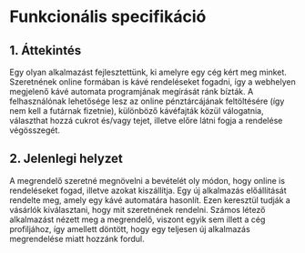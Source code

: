 
# Funkcionális specifikáció
## 1. Áttekintés
Egy olyan alkalmazást fejlesztettünk, ki amelyre egy cég kért meg minket. Szeretnének online formában is kávé rendeléseket fogadni, így a webhelyen megjelenő kávé automata programjának megírását ránk bízták. A felhasználónak lehetősége lesz az online pénztárcájának feltöltésére (így nem kell a futárnak fizetnie), különböző kávéfajták közül válogatnia, választhat hozzá cukrot és/vagy tejet, illetve előre látni fogja a rendelése végösszegét.

## 2. Jelenlegi helyzet
A megrendelő szeretné megnövelni a bevételét oly módon, hogy online is rendeléseket fogad, illetve azokat kiszállítja. Egy új alkalmazás előállítását rendelte meg, amely egy kávé automatára hasonlít. Ezen keresztül tudják a vásárlók kiválasztani, hogy mit szeretnének rendelni. Számos létező alkalmazást nézett meg a megrendelő, viszont egyik sem illett a cég profiljához, így amellett döntött, hogy egy teljesen új alkalmazás megrendelése miatt hozzánk fordul.
